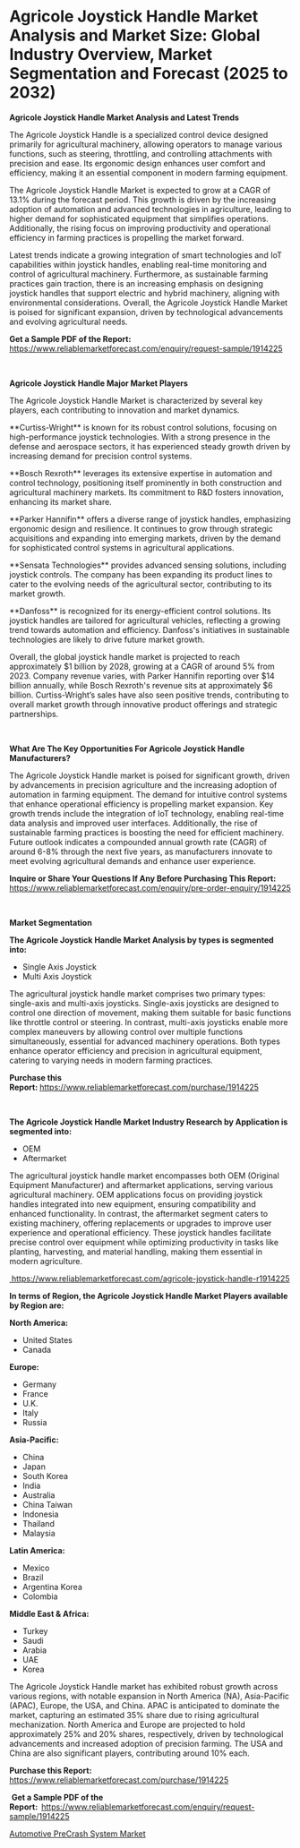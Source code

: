 <p><h1>Agricole Joystick Handle Market Analysis and Market Size: Global Industry Overview, Market Segmentation and Forecast (2025 to 2032)</h1></p><p><strong>Agricole Joystick Handle Market Analysis and Latest Trends</strong></p>
<p><p>The Agricole Joystick Handle is a specialized control device designed primarily for agricultural machinery, allowing operators to manage various functions, such as steering, throttling, and controlling attachments with precision and ease. Its ergonomic design enhances user comfort and efficiency, making it an essential component in modern farming equipment.</p><p>The Agricole Joystick Handle Market is expected to grow at a CAGR of 13.1% during the forecast period. This growth is driven by the increasing adoption of automation and advanced technologies in agriculture, leading to higher demand for sophisticated equipment that simplifies operations. Additionally, the rising focus on improving productivity and operational efficiency in farming practices is propelling the market forward.</p><p>Latest trends indicate a growing integration of smart technologies and IoT capabilities within joystick handles, enabling real-time monitoring and control of agricultural machinery. Furthermore, as sustainable farming practices gain traction, there is an increasing emphasis on designing joystick handles that support electric and hybrid machinery, aligning with environmental considerations. Overall, the Agricole Joystick Handle Market is poised for significant expansion, driven by technological advancements and evolving agricultural needs.</p></p>
<p><strong>Get a Sample PDF of the Report:&nbsp;</strong> <a href="https://www.reliablemarketforecast.com/enquiry/request-sample/1914225?utm_campaign=2439&utm_medium=2&utm_source=Github&utm_content=ia&utm_term=31032025&utm_id=agricole-joystick-handle">https://www.reliablemarketforecast.com/enquiry/request-sample/1914225</a></p>
<p>&nbsp;</p>
<p><strong>Agricole Joystick Handle Major Market Players</strong></p>
<p><p>The Agricole Joystick Handle Market is characterized by several key players, each contributing to innovation and market dynamics. </p><p>**Curtiss-Wright** is known for its robust control solutions, focusing on high-performance joystick technologies. With a strong presence in the defense and aerospace sectors, it has experienced steady growth driven by increasing demand for precision control systems.</p><p>**Bosch Rexroth** leverages its extensive expertise in automation and control technology, positioning itself prominently in both construction and agricultural machinery markets. Its commitment to R&D fosters innovation, enhancing its market share.</p><p>**Parker Hannifin** offers a diverse range of joystick handles, emphasizing ergonomic design and resilience. It continues to grow through strategic acquisitions and expanding into emerging markets, driven by the demand for sophisticated control systems in agricultural applications.</p><p>**Sensata Technologies** provides advanced sensing solutions, including joystick controls. The company has been expanding its product lines to cater to the evolving needs of the agricultural sector, contributing to its market growth.</p><p>**Danfoss** is recognized for its energy-efficient control solutions. Its joystick handles are tailored for agricultural vehicles, reflecting a growing trend towards automation and efficiency. Danfoss's initiatives in sustainable technologies are likely to drive future market growth.</p><p>Overall, the global joystick handle market is projected to reach approximately $1 billion by 2028, growing at a CAGR of around 5% from 2023. Company revenue varies, with Parker Hannifin reporting over $14 billion annually, while Bosch Rexroth's revenue sits at approximately $6 billion. Curtiss-Wright’s sales have also seen positive trends, contributing to overall market growth through innovative product offerings and strategic partnerships.</p></p>
<p>&nbsp;</p>
<p><strong>What Are The Key Opportunities For Agricole Joystick Handle Manufacturers?</strong></p>
<p><p>The Agricole Joystick Handle market is poised for significant growth, driven by advancements in precision agriculture and the increasing adoption of automation in farming equipment. The demand for intuitive control systems that enhance operational efficiency is propelling market expansion. Key growth trends include the integration of IoT technology, enabling real-time data analysis and improved user interfaces. Additionally, the rise of sustainable farming practices is boosting the need for efficient machinery. Future outlook indicates a compounded annual growth rate (CAGR) of around 6-8% through the next five years, as manufacturers innovate to meet evolving agricultural demands and enhance user experience.</p></p>
<p><strong>Inquire or Share Your Questions If Any Before Purchasing This Report:</strong> <a href="https://www.reliablemarketforecast.com/enquiry/pre-order-enquiry/1914225?utm_campaign=2439&utm_medium=2&utm_source=Github&utm_content=ia&utm_term=31032025&utm_id=agricole-joystick-handle">https://www.reliablemarketforecast.com/enquiry/pre-order-enquiry/1914225</a></p>
<p>&nbsp;</p>
<p><strong>Market Segmentation</strong></p>
<p><strong>The Agricole Joystick Handle Market Analysis by types is segmented into:</strong></p>
<p><ul><li>Single Axis Joystick</li><li>Multi Axis Joystick</li></ul></p>
<p><p>The agricultural joystick handle market comprises two primary types: single-axis and multi-axis joysticks. Single-axis joysticks are designed to control one direction of movement, making them suitable for basic functions like throttle control or steering. In contrast, multi-axis joysticks enable more complex maneuvers by allowing control over multiple functions simultaneously, essential for advanced machinery operations. Both types enhance operator efficiency and precision in agricultural equipment, catering to varying needs in modern farming practices.</p></p>
<p><strong>Purchase this Report:&nbsp;</strong><a href="https://www.reliablemarketforecast.com/purchase/1914225?utm_campaign=2439&utm_medium=2&utm_source=Github&utm_content=ia&utm_term=31032025&utm_id=agricole-joystick-handle">https://www.reliablemarketforecast.com/purchase/1914225</a></p>
<p>&nbsp;</p>
<p><strong>The Agricole Joystick Handle Market Industry Research by Application is segmented into:</strong></p>
<p><ul><li>OEM</li><li>Aftermarket</li></ul></p>
<p><p>The agricultural joystick handle market encompasses both OEM (Original Equipment Manufacturer) and aftermarket applications, serving various agricultural machinery. OEM applications focus on providing joystick handles integrated into new equipment, ensuring compatibility and enhanced functionality. In contrast, the aftermarket segment caters to existing machinery, offering replacements or upgrades to improve user experience and operational efficiency. These joystick handles facilitate precise control over equipment while optimizing productivity in tasks like planting, harvesting, and material handling, making them essential in modern agriculture.</p></p>
<p><a href="https://www.reliablemarketforecast.com/agricole-joystick-handle-r1914225?utm_campaign=2439&utm_medium=2&utm_source=Github&utm_content=ia&utm_term=31032025&utm_id=agricole-joystick-handle">&nbsp;https://www.reliablemarketforecast.com/agricole-joystick-handle-r1914225</a></p>
<p><strong>In terms of Region, the Agricole Joystick Handle Market Players available by Region are:</strong></p>
<p>
    <p> <strong> North America: </strong>
        <ul>
            <li>United States</li>
            <li>Canada</li>
        </ul>
        </p> 
    <p> <strong> Europe: </strong>
        <ul>
            <li>Germany</li>
            <li>France</li>
            <li>U.K.</li>
            <li>Italy</li>
            <li>Russia</li>
        </ul>
        </p> 
    <p> <strong> Asia-Pacific: </strong>
        <ul>
            <li>China</li>
            <li>Japan</li>
            <li>South Korea</li>
            <li>India</li>
            <li>Australia</li>
            <li>China Taiwan</li>
            <li>Indonesia</li>
            <li>Thailand</li>
            <li>Malaysia</li>
        </ul>
        </p> 
    <p> <strong> Latin America: </strong>
        <ul>
            <li>Mexico</li>
            <li>Brazil</li>
            <li>Argentina Korea</li>
            <li>Colombia</li>
        </ul>
        </p> 
    <p> <strong> Middle East & Africa: </strong>
        <ul>
            <li>Turkey</li>
            <li>Saudi</li>
            <li>Arabia</li>
            <li>UAE</li>
            <li>Korea</li>
        </ul>
    </p>
    </p>
<p><p>The Agricole Joystick Handle market has exhibited robust growth across various regions, with notable expansion in North America (NA), Asia-Pacific (APAC), Europe, the USA, and China. APAC is anticipated to dominate the market, capturing an estimated 35% share due to rising agricultural mechanization. North America and Europe are projected to hold approximately 25% and 20% shares, respectively, driven by technological advancements and increased adoption of precision farming. The USA and China are also significant players, contributing around 10% each.</p></p>
<p><strong>Purchase this Report: </strong><a href="https://www.reliablemarketforecast.com/purchase/1914225?utm_campaign=2439&utm_medium=2&utm_source=Github&utm_content=ia&utm_term=31032025&utm_id=agricole-joystick-handle">https://www.reliablemarketforecast.com/purchase/1914225</a></p>
<p>&nbsp;<strong>Get a Sample PDF of the Report:&nbsp;&nbsp;</strong><a href="https://www.reliablemarketforecast.com/enquiry/request-sample/1914225?utm_campaign=2439&utm_medium=2&utm_source=Github&utm_content=ia&utm_term=31032025&utm_id=agricole-joystick-handle">https://www.reliablemarketforecast.com/enquiry/request-sample/1914225</a></p>
<p><strong></strong></p>
<p><p><a href="https://github.com/mayabungard8092/Market-Research-Report-List-1/blob/main/automotive-precrash-system-market.md?utm_campaign=2439&utm_medium=2&utm_source=Github&utm_content=ia&utm_term=31032025&utm_id=agricole-joystick-handle">Automotive PreCrash System Market</a></p></p>
